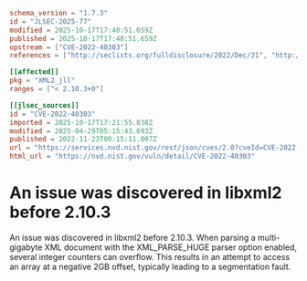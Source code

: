 ```toml
schema_version = "1.7.3"
id = "JLSEC-2025-77"
modified = 2025-10-17T17:40:51.659Z
published = 2025-10-17T17:40:51.659Z
upstream = ["CVE-2022-40303"]
references = ["http://seclists.org/fulldisclosure/2022/Dec/21", "http://seclists.org/fulldisclosure/2022/Dec/24", "http://seclists.org/fulldisclosure/2022/Dec/25", "http://seclists.org/fulldisclosure/2022/Dec/26", "http://seclists.org/fulldisclosure/2022/Dec/27", "https://gitlab.gnome.org/GNOME/libxml2/-/commit/c846986356fc149915a74972bf198abc266bc2c0", "https://gitlab.gnome.org/GNOME/libxml2/-/tags/v2.10.3", "https://security.netapp.com/advisory/ntap-20221209-0003/", "https://support.apple.com/kb/HT213531", "https://support.apple.com/kb/HT213533", "https://support.apple.com/kb/HT213534", "https://support.apple.com/kb/HT213535", "https://support.apple.com/kb/HT213536", "http://seclists.org/fulldisclosure/2022/Dec/21", "http://seclists.org/fulldisclosure/2022/Dec/24", "http://seclists.org/fulldisclosure/2022/Dec/25", "http://seclists.org/fulldisclosure/2022/Dec/26", "http://seclists.org/fulldisclosure/2022/Dec/27", "https://gitlab.gnome.org/GNOME/libxml2/-/commit/c846986356fc149915a74972bf198abc266bc2c0", "https://gitlab.gnome.org/GNOME/libxml2/-/tags/v2.10.3", "https://security.netapp.com/advisory/ntap-20221209-0003/", "https://support.apple.com/kb/HT213531", "https://support.apple.com/kb/HT213533", "https://support.apple.com/kb/HT213534", "https://support.apple.com/kb/HT213535", "https://support.apple.com/kb/HT213536"]

[[affected]]
pkg = "XML2_jll"
ranges = ["< 2.10.3+0"]

[[jlsec_sources]]
id = "CVE-2022-40303"
imported = 2025-10-17T17:21:55.838Z
modified = 2025-04-29T05:15:43.693Z
published = 2022-11-23T00:15:11.007Z
url = "https://services.nvd.nist.gov/rest/json/cves/2.0?cveId=CVE-2022-40303"
html_url = "https://nvd.nist.gov/vuln/detail/CVE-2022-40303"
```

# An issue was discovered in libxml2 before 2.10.3

An issue was discovered in libxml2 before 2.10.3. When parsing a multi-gigabyte XML document with the XML_PARSE_HUGE parser option enabled, several integer counters can overflow. This results in an attempt to access an array at a negative 2GB offset, typically leading to a segmentation fault.


